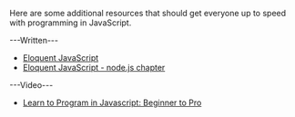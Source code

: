 Here are some additional resources that should get everyone up to speed with programming in JavaScript.

---Written---
* [Eloquent JavaScript](http://eloquentjavascript.net/)
* [Eloquent JavaScript - node.js chapter](http://eloquentjavascript.net/20_node.html)

---Video---
* [Learn to Program in Javascript: Beginner to Pro](https://www.udemy.com/programming-in-javascript/)
